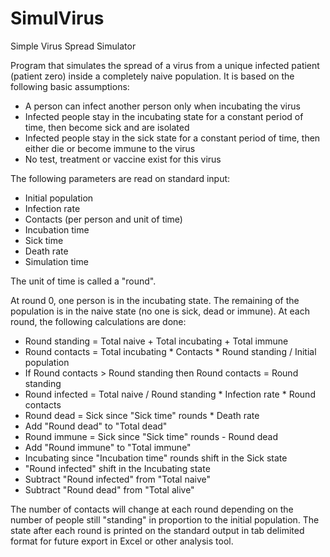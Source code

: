 # SimulVirus
Simple Virus Spread Simulator

Program that simulates the spread of a virus from a unique infected patient (patient zero) inside a completely naive population. It is based on the following basic assumptions:
- A person can infect another person only when incubating the virus
- Infected people stay in the incubating state for a constant period of time, then become sick and are isolated
- Infected people stay in the sick state for a constant period of time, then either die or become immune to the virus
- No test, treatment or vaccine exist for this virus

The following parameters are read on standard input:
- Initial population
- Infection rate
- Contacts (per person and unit of time)
- Incubation time
- Sick time
- Death rate
- Simulation time

The unit of time is called a "round".

At round 0, one person is in the incubating state. The remaining of the population is in the naive state (no one is sick, dead or immune). At each round, the following calculations are done:
- Round standing = Total naive + Total incubating + Total immune
- Round contacts = Total incubating * Contacts * Round standing / Initial population
- If Round contacts > Round standing then Round contacts = Round standing
- Round infected = Total naive / Round standing * Infection rate * Round contacts
- Round dead = Sick since "Sick time" rounds * Death rate
- Add "Round dead" to "Total dead"
- Round immune = Sick since "Sick time" rounds - Round dead
- Add "Round immune" to "Total immune"
- Incubating since "Incubation time" rounds shift in the Sick state
- "Round infected" shift in the Incubating state
- Subtract "Round infected" from "Total naive"
- Subtract "Round dead" from "Total alive"

The number of contacts will change at each round depending on the number of people still "standing" in proportion to the initial population. The state after each round is printed on the standard output in tab delimited format for future export in Excel or other analysis tool.
